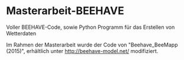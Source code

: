 # Masterarbeit-BEEHAVE

Voller BEEHAVE-Code, sowie Python Programm für das Erstellen von Wetterdaten

Im Rahmen der Masterarbeit wurde der Code von "Beehave_BeeMapp (2015)", erhältlich unter http://beehave-model.net/ modifiziert.
